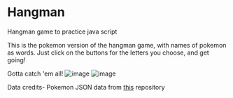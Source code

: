 # Hangman
Hangman game to practice java script

This is the pokemon version of the hangman game, with names of pokemon as words. Just click on the buttons for the letters you choose, and get going!

Gotta catch 'em all!
![image](https://user-images.githubusercontent.com/83284294/131664234-80200183-011e-419e-8224-87cf2854d4fd.png)
![image](https://user-images.githubusercontent.com/83284294/131664312-ec33b499-e6e1-482f-be9a-1340233578fe.png)


Data credits- Pokemon JSON data from [this](https://github.com/sindresorhus/pokemon/blob/239d7bb9de383321f61dcea59cdf2a3034a343ba/data/en.json) repository
